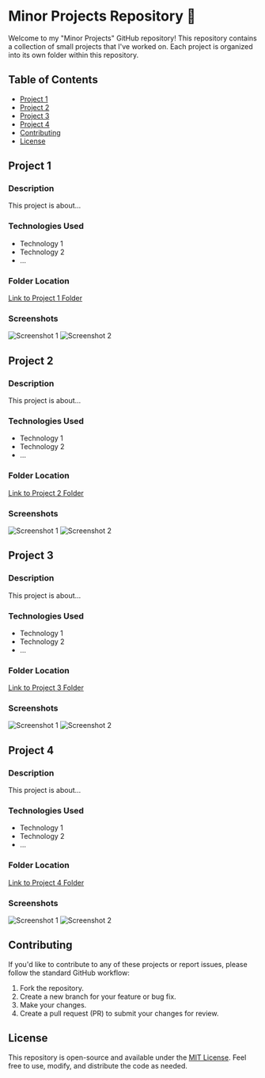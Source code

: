 # Minor Projects Repository 🚀

Welcome to my "Minor Projects" GitHub repository! This repository contains a collection of small projects that I've worked on. Each project is organized into its own folder within this repository.

## Table of Contents

- [Project 1](#project-1)
- [Project 2](#project-2)
- [Project 3](#project-3)
- [Project 4](#project-4)
- [Contributing](#contributing)
- [License](#license)

## Project 1

### Description

This project is about...

### Technologies Used

- Technology 1
- Technology 2
- ...

### Folder Location

[Link to Project 1 Folder](/project-1/)

### Screenshots

![Screenshot 1](/project-1/screenshots/screenshot1.png)
![Screenshot 2](/project-1/screenshots/screenshot2.png)

## Project 2

### Description

This project is about...

### Technologies Used

- Technology 1
- Technology 2
- ...

### Folder Location

[Link to Project 2 Folder](/project-2/)

### Screenshots

![Screenshot 1](/project-2/screenshots/screenshot1.png)
![Screenshot 2](/project-2/screenshots/screenshot2.png)

## Project 3

### Description

This project is about...

### Technologies Used

- Technology 1
- Technology 2
- ...

### Folder Location

[Link to Project 3 Folder](/project-3/)

### Screenshots

![Screenshot 1](/project-3/screenshots/screenshot1.png)
![Screenshot 2](/project-3/screenshots/screenshot2.png)

## Project 4

### Description

This project is about...

### Technologies Used

- Technology 1
- Technology 2
- ...

### Folder Location

[Link to Project 4 Folder](/project-4/)

### Screenshots

![Screenshot 1](/project-4/screenshots/screenshot1.png)
![Screenshot 2](/project-4/screenshots/screenshot2.png)

## Contributing

If you'd like to contribute to any of these projects or report issues, please follow the standard GitHub workflow:

1. Fork the repository.
2. Create a new branch for your feature or bug fix.
3. Make your changes.
4. Create a pull request (PR) to submit your changes for review.

## License

This repository is open-source and available under the [MIT License](LICENSE). Feel free to use, modify, and distribute the code as needed.
